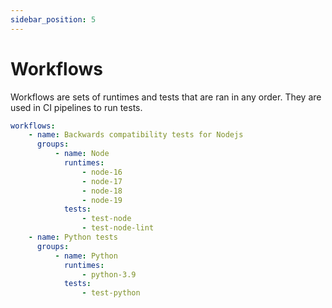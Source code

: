 ```yaml
---
sidebar_position: 5
---
```


# Workflows

Workflows are sets of runtimes and tests that are ran in any order. They are used in CI pipelines to run tests.

```yaml title="velocity.yml"
workflows:
    - name: Backwards compatibility tests for Nodejs
      groups:
          - name: Node
            runtimes:
                - node-16
                - node-17
                - node-18
                - node-19
            tests:
                - test-node
                - test-node-lint
    - name: Python tests
      groups:
          - name: Python
            runtimes:
                - python-3.9
            tests:
                - test-python
```
